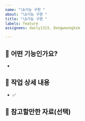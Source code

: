 ```yaml
---
name: "\b기능 구현 "
about: "\b기능 구현 "
title: "\b기능 구현 "
labels: feature
assignees: daily1313, Dongwoongkim

---
```


## 📜 어떤 기능인가요?

- 

## 📜 작업 상세 내용

- ✅

## 📜 참고할만한 자료(선택)
